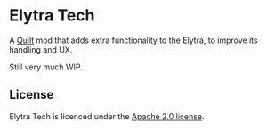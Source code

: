 # Elytra Tech

A [Quilt](https://quiltmc.org) mod that adds extra functionality to the Elytra, to improve its handling and UX.

Still very much WIP.

## License

Elytra Tech is licenced under the [Apache 2.0 license](./LICENSE).
